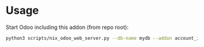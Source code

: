 # Usage

Start Odoo including this addon (from repo root):

```bash
python3 scripts/nix_odoo_web_server.py --db-name mydb --addon account_invoice_supplierinfo_update
```
